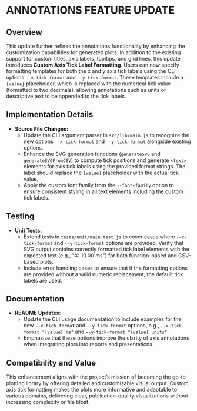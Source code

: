 # ANNOTATIONS FEATURE UPDATE

## Overview
This update further refines the annotations functionality by enhancing the customization capabilities for generated plots. In addition to the existing support for custom titles, axis labels, tooltips, and grid lines, this update introduces **Custom Axis Tick Label Formatting**. Users can now specify formatting templates for both the x and y axis tick labels using the CLI options `--x-tick-format` and `--y-tick-format`. These templates include a `{value}` placeholder, which is replaced with the numerical tick value (formatted to two decimals), allowing annotations such as units or descriptive text to be appended to the tick labels.

## Implementation Details
- **Source File Changes:**
  - Update the CLI argument parser in `src/lib/main.js` to recognize the new options `--x-tick-format` and `--y-tick-format` alongside existing options.
  - Enhance the SVG generation functions (`generateSVG` and `generateSVGFromCSV`) to compute tick positions and generate `<text>` elements for axis tick labels using the provided format strings. The label should replace the `{value}` placeholder with the actual tick value.
  - Apply the custom font family from the `--font-family` option to ensure consistent styling in all text elements including the custom tick labels.

## Testing
- **Unit Tests:**
  - Extend tests in `tests/unit/main.test.js` to cover cases where `--x-tick-format` and `--y-tick-format` options are provided. Verify that SVG output contains correctly formatted tick label elements with the expected text (e.g., "X: 10.00 ms") for both function-based and CSV-based plots.
  - Include error handling cases to ensure that if the formatting options are provided without a valid numeric replacement, the default tick labels are used.

## Documentation
- **README Updates:**
  - Update the CLI usage documentation to include examples for the new `--x-tick-format` and `--y-tick-format` options, e.g., `--x-tick-format "{value} ms"` and `--y-tick-format "{value} units"`.
  - Emphasize that these options improve the clarity of axis annotations when integrating plots into reports and presentations.

## Compatibility and Value
This enhancement aligns with the project’s mission of becoming the go-to plotting library by offering detailed and customizable visual output. Custom axis tick formatting makes the plots more informative and adaptable to various domains, delivering clear, publication-quality visualizations without increasing complexity or file bloat.
